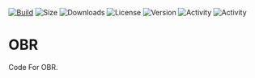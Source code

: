 [![Build](https://github.com/Jrgamer4u/OBR/actions/workflows/codeql-analysis.yml/badge.svg)](https://github.com/Jrgamer4u/OBR/actions/workflows/codeql-analysis.yml)
![Size](https://img.shields.io/github/repo-size/Jrgamer4u/OBR)
![Downloads](https://img.shields.io/github/downloads/Jrgamer4u/OBR/total)
![License](https://img.shields.io/github/license/Jrgamer4u/OBR)
![Version](https://img.shields.io/github/package-json/v/Jrgamer4u/OBR)
![Activity](https://img.shields.io/github/commit-activity/m/Jrgamer4u/OBR)
![Activity](https://img.shields.io/github/release-date/Jrgamer4u/OBR)

# OBR
Code For OBR.
